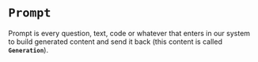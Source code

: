 # `Prompt`

Prompt is every question, text, code or whatever that enters in our system to build generated content and send it back (this content is called **`Generation`**).
